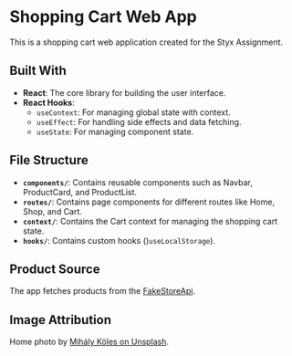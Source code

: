 # Shopping Cart Web App

This is a shopping cart web application created for the Styx Assignment.

## Built With
- **React**: The core library for building the user interface.
- **React Hooks**:
  - `useContext`: For managing global state with context.
  - `useEffect`: For handling side effects and data fetching.
  - `useState`: For managing component state.

## File Structure
- **`components/`**: Contains reusable components such as Navbar, ProductCard, and ProductList.
- **`routes/`**: Contains page components for different routes like Home, Shop, and Cart.
- **`context/`**: Contains the Cart context for managing the shopping cart state.
- **`hooks/`**: Contains custom hooks ()`useLocalStorage`).

## Product Source
The app fetches products from the [FakeStoreApi](https://fakestoreapi.com/).

## Image Attribution

Home photo by [Mihály Köles on Unsplash](https://unsplash.com/photos/a-bicycle-parked-in-front-of-a-closed-garage-LOyBYl-8dOU).

